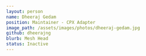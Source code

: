 ```yaml
---
layout: person
name: Dheeraj Gedam
position: Maintainer - CPX Adapter
image_path: /assets/images/photos/dheeraj-gedam.jpg
github: dheerajng
blurb: Mesh Head
status: Inactive
---
```

